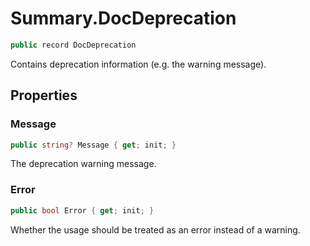 # Summary.DocDeprecation
```cs
public record DocDeprecation
```

Contains deprecation information (e.g. the warning message).

## Properties
### Message
```cs
public string? Message { get; init; }
```

The deprecation warning message.

### Error
```cs
public bool Error { get; init; }
```

Whether the usage should be treated as an error instead of a warning.

